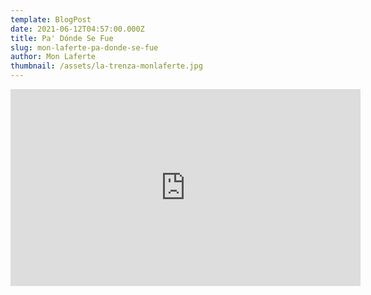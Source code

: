 ```yaml
---
template: BlogPost
date: 2021-06-12T04:57:00.000Z
title: Pa' Dónde Se Fue
slug: mon-laferte-pa-donde-se-fue
author: Mon Laferte
thumbnail: /assets/la-trenza-monlaferte.jpg
---
```

<iframe width="560" height="315" src="https://www.youtube.com/embed/JhtuVCbGkCA" frameborder="0" allow="accelerometer; autoplay; encrypted-media; gyroscope; picture-in-picture" allowfullscreen></iframe>